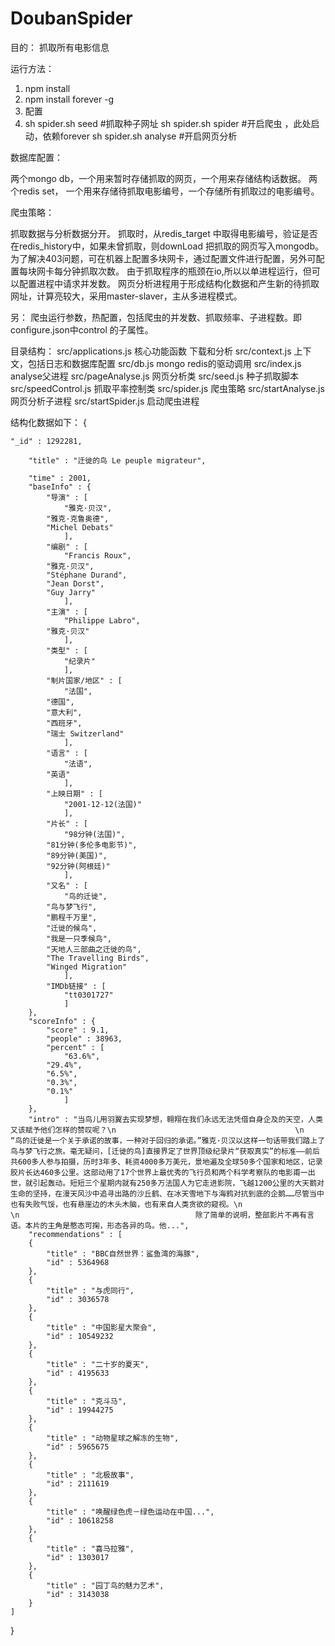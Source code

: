 DoubanSpider
============
目的：
  抓取所有电影信息

运行方法：
  
  1. npm install
  2. npm install forever -g
  3. 配置
  4. sh spider.sh seed      #抓取种子网址
     sh spider.sh spider    #开启爬虫   ，此处启动，依赖forever
     sh spider.sh analyse   #开启网页分析
     
数据库配置：
  
  两个mongo db，一个用来暂时存储抓取的网页，一个用来存储结构话数据。
  两个redis  set， 一个用来存储待抓取电影编号，一个存储所有抓取过的电影编号。
  
爬虫策略：
  
  抓取数据与分析数据分开。
    抓取时，从redis_target 中取得电影编号，验证是否在redis_history中，如果未曾抓取，则downLoad
  把抓取的网页写入mongodb。 为了解决403问题，可在机器上配置多块网卡，通过配置文件进行配置，另外可配置每块网卡每分钟抓取次数。
  由于抓取程序的瓶颈在io,所以以单进程运行，但可以配置进程中请求并发数。
    网页分析进程用于形成结构化数据和产生新的待抓取网址，计算亮较大，采用master-slaver，主从多进程模式。
    
另：
  爬虫运行参数，热配置，包括爬虫的并发数、抓取频率、子进程数。即 configure.json中control 的子属性。
  
目录结构：
	  src/applications.js  核心功能函数 下载和分析
	  src/context.js       上下文，包括日志和数据库配置
	  src/db.js            mongo redis的驱动调用
	  src/index.js         analyse父进程
	  src/pageAnalyse.js   网页分析类
	  src/seed.js          种子抓取脚本
	  src/speedControl.js  抓取平率控制类
	  src/spider.js        爬虫策略
	  src/startAnalyse.js  网页分析子进程
	  src/startSpider.js   启动爬虫进程
  
结构化数据如下：
{

	"_id" : 1292281,

		"title" : "迁徙的鸟 Le peuple migrateur",

		"time" : 2001,
		"baseInfo" : {
			"导演" : [
				"雅克·贝汉",
			"雅克·克鲁奥德",
			"Michel Debats"
				],
			"编剧" : [
				"Francis Roux",
			"雅克·贝汉",
			"Stéphane Durand",
			"Jean Dorst",
			"Guy Jarry"
				],
			"主演" : [
				"Philippe Labro",
			"雅克·贝汉"
				],
			"类型" : [
				"纪录片"
				],
			"制片国家/地区" : [
				"法国",
			"德国",
			"意大利",
			"西班牙",
			"瑞士 Switzerland"
				],
			"语言" : [
				"法语",
			"英语"
				],
			"上映日期" : [
				"2001-12-12(法国)"
				],
			"片长" : [
				"98分钟(法国)",
			"81分钟(多伦多电影节)",
			"89分钟(美国)",
			"92分钟(阿根廷)"
				],
			"又名" : [
				"鸟的迁徙",
			"鸟与梦飞行",
			"鹏程千万里",
			"迁徙的候鸟",
			"我是一只季候鸟",
			"天地人三部曲之迁徙的鸟",
			"The Travelling Birds",
			"Winged Migration"
				],
			"IMDb链接" : [
				"tt0301727"
				]
		},
		"scoreInfo" : {
			"score" : 9.1,
			"people" : 38963,
			"percent" : [
				"63.6%",
			"29.4%",
			"6.5%",
			"0.3%",
			"0.1%"
				]
		},
		"intro" : "当鸟儿用羽翼去实现梦想，翱翔在我们永远无法凭借自身企及的天空，人类又该赋予他们怎样的赞叹呢？\n                                        \n                                    　　“鸟的迁徙是一个关于承诺的故事，一种对于回归的承诺。”雅克·贝汉以这样一句话带我们踏上了鸟与梦飞行之旅。毫无疑问，[迁徙的鸟]直接界定了世界顶级纪录片“获取真实”的标准——前后共600多人参与拍摄，历时3年多、耗资4000多万美元，景地遍及全球50多个国家和地区，记录胶片长达460多公里。这部动用了17个世界上最优秀的飞行员和两个科学考察队的电影甫一出世，就引起轰动。短短三个星期内就有250多万法国人为它走进影院，飞越1200公里的大天鹅对生命的坚持，在漫天风沙中追寻出路的沙丘鹤、在冰天雪地下与海鸦对抗到底的企鹅……尽管当中也有失败气馁，也有悬崖边的木头木脑，也有来自人类贪欲的窥视。\n                                        \n                                    　　除了简单的说明，整部影片不再有言语。本片的主角是憨态可掬，形态各异的鸟。他...",
		"recommendations" : [
		{
			"title" : "BBC自然世界：鲨鱼湾的海豚",
			"id" : 5364968
		},
		{
			"title" : "与虎同行",
			"id" : 3036578
		},
		{
			"title" : "中国影星大聚会",
			"id" : 10549232
		},
		{
			"title" : "二十岁的夏天",
			"id" : 4195633
		},
		{
			"title" : "克斗马",
			"id" : 19944275
		},
		{
			"title" : "动物星球之解冻的生物",
			"id" : 5965675
		},
		{
			"title" : "北极故事",
			"id" : 2111619
		},
		{
			"title" : "唤醒绿色虎－绿色运动在中国...",
			"id" : 10618258
		},
		{
			"title" : "喜马拉雅",
			"id" : 1303017
		},
		{
			"title" : "园丁鸟的魅力艺术",
			"id" : 3143038
		}
	]
}

